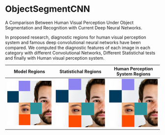 # ObjectSegmentCNN

A Comparison Between Human Visual Perception Under Object Segmentation and
Recognition with Current Deep Neural Networks.

In proposed research, diagnostic regions for human visual perception system and famous deep convolutional neural networks have been compared.
We computed the diagnostic features of each image in each category with different Convolutional Networks, Different Statistichal tests and finally with Human visual perception system.

Model Regions             |  Statistichal Regions          | Human Perception System Regions 
:-------------------------:|:-------------------------:|:-------------------------:
![](/images/1.jpg)  |  ![](/images/2.jpg) | ![](/images/2.jpg) | ![](/images/2.jpg)

